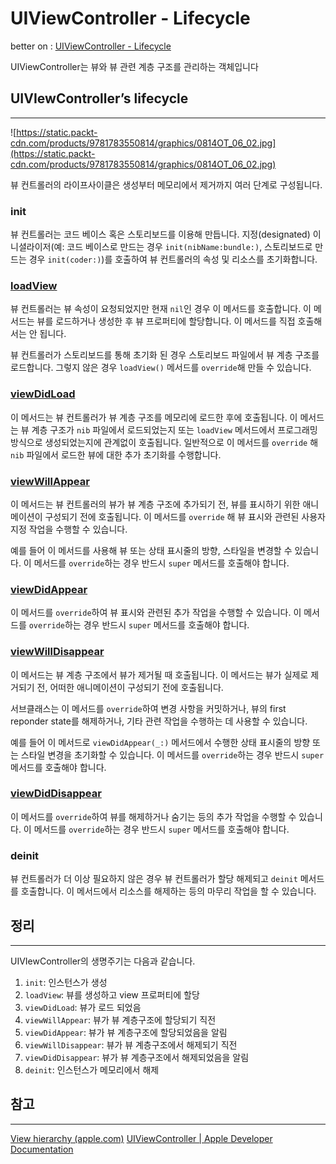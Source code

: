 # UIViewController - Lifecycle

better on : [UIViewController - Lifecycle](https://www.notion.so/UIViewController-Lifecycle-0188089308b848a78a0d7b6e373bc974) 

UIViewController는 뷰와 뷰 관련 계층 구조를 관리하는 객체입니다

## UIVIewController’s lifecycle

---

![https://static.packt-cdn.com/products/9781783550814/graphics/0814OT_06_02.jpg](https://static.packt-cdn.com/products/9781783550814/graphics/0814OT_06_02.jpg)

뷰 컨트롤러의 라이프사이클은 생성부터 메모리에서 제거까지 여러 단계로 구성됩니다.

### init

뷰 컨트롤러는 코드 베이스 혹은 스토리보드를 이용해 만듭니다. 지정(designated) 이니셜라이저(예: 코드 베이스로 만드는 경우 `init(nibName:bundle:)`, 스토리보드로 만드는 경우 `init(coder:)`)를 호출하여 뷰 컨트롤러의 속성 및 리소스를 초기화합니다.

### [loadView](https://developer.apple.com/documentation/uikit/uiviewcontroller/1621454-loadview)

뷰 컨트롤러는 뷰 속성이 요청되었지만 현재 `nil`인 경우 이 메서드를 호출합니다. 이 메서드는 뷰를 로드하거나 생성한 후 뷰 프로퍼티에 할당합니다. 이 메서드를 직접 호출해서는 안 됩니다. 

뷰 컨트롤러가 스토리보드를 통해 초기화 된 경우 스토리보드 파일에서 뷰 계층 구조를 로드합니다. 그렇지 않은 경우 `loadView()` 메서드를 `override`해 만들 수 있습니다.

### [viewDidLoad](https://developer.apple.com/documentation/uikit/uiviewcontroller/1621495-viewdidload#discussion)

이 메서드는 뷰 컨트롤러가 뷰 계층 구조를 메모리에 로드한 후에 호출됩니다. 이 메서드는 뷰 계층 구조가 `nib` 파일에서 로드되었는지 또는 `loadView` 메서드에서 프로그래밍 방식으로 생성되었는지에 관계없이 호출됩니다. 일반적으로 이 메서드를 `override` 해 `nib` 파일에서 로드한 뷰에 대한 추가 초기화를 수행합니다.

### [viewWillAppear](https://developer.apple.com/documentation/uikit/uiviewcontroller/1621510-viewwillappear)

이 메서드는 뷰 컨트롤러의 뷰가 뷰 계층 구조에 추가되기 전, 뷰를 표시하기 위한 애니메이션이 구성되기 전에 호출됩니다. 이 메서드를 `override` 해 뷰 표시와 관련된 사용자 지정 작업을 수행할 수 있습니다. 

예를 들어 이 메서드를 사용해 뷰 또는 상태 표시줄의 방향, 스타일을 변경할 수 있습니다. 이 메서드를 `override`하는 경우 반드시 `super` 메서드를 호출해야 합니다.

### [viewDidAppear](https://developer.apple.com/documentation/uikit/uiviewcontroller/1621423-viewdidappear)

이 메서드를 `override`하여 뷰 표시와 관련된 추가 작업을 수행할 수 있습니다. 이 메서드를 `override`하는 경우 반드시 `super` 메서드를 호출해야 합니다.

### [viewWillDisappear](https://developer.apple.com/documentation/uikit/uiviewcontroller/1621485-viewwilldisappear)

이 메서드는 뷰 계층 구조에서 뷰가 제거될 때 호출됩니다. 이 메서드는 뷰가 실제로 제거되기 전, 어떠한 애니메이션이 구성되기 전에 호출됩니다.

서브클래스는 이 메서드를 `override`하여 변경 사항을 커밋하거나, 뷰의 first reponder state를 해제하거나, 기타 관련 작업을 수행하는 데 사용할 수 있습니다. 

예를 들어 이 메서드로  `viewDidAppear(_:)` 메서드에서 수행한 상태 표시줄의 방향 또는 스타일 변경을 초기화할 수 있습니다. 이 메서드를 `override`하는 경우 반드시 `super` 메서드를 호출해야 합니다.

### [viewDidDisappear](https://developer.apple.com/documentation/uikit/uiviewcontroller/1621477-viewdiddisappear)

이 메서드를 `override`하여 뷰를 해제하거나 숨기는 등의 추가 작업을 수행할 수 있습니다. 이 메서드를 `override`하는 경우 반드시 `super` 메서드를 호출해야 합니다.

### deinit

뷰 컨트롤러가 더 이상 필요하지 않은 경우 뷰 컨트롤러가 할당 해제되고 `deinit` 메서드를 호출합니다. 이 메서드에서 리소스를 해제하는 등의 마무리 작업을 할 수 있습니다.

## 정리

---

UIVIewController의 생명주기는 다음과 같습니다.

1. `init`: 인스턴스가 생성
2. `loadView`: 뷰를 생성하고 view 프로퍼티에 할당
3. `viewDidLoad`: 뷰가 로드 되었음
4. `viewWillAppear`: 뷰가 뷰 계층구조에 할당되기 직전
5. `viewDidAppear`: 뷰가 뷰 계층구조에 할당되었음을 알림
6. `viewWillDisappear`: 뷰가 뷰 계층구조에서 해제되기 직전
7. `viewDidDisappear`: 뷰가 뷰 계층구조에서 해제되었음을 알림
8. `deinit`: 인스턴스가 메모리에서 해제

## 참고

---

[View hierarchy (apple.com)](https://developer.apple.com/library/archive/documentation/General/Conceptual/Devpedia-CocoaApp/View%20Hierarchy.html)
[UIViewController | Apple Developer Documentation](https://developer.apple.com/documentation/uikit/uiviewcontroller#1652793)